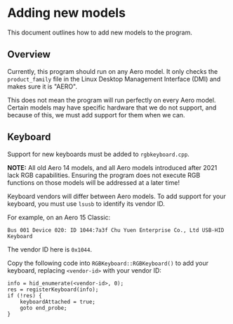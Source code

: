 # Adding new models

This document outlines how to add new models to the program.

## Overview
Currently, this program should run on any Aero model. It only checks the
`product_family` file in the Linux Desktop Management Interface (DMI) and makes
sure it is "AERO".

This does not mean the program will run perfectly on every Aero model. Certain
models may have specific hardware that we do not support, and because of this,
we must add support for them when we can.

## Keyboard
Support for new keyboards must be added to `rgbkeyboard.cpp`.

**NOTE:** All old Aero 14 models, and all Aero models introduced after 2021
lack RGB capabilities. Ensuring the program does not execute RGB functions on
those models will be addressed at a later time!

Keyboard vendors will differ between Aero models. To add support for your
keyboard, you must use `lsusb` to identify its vendor ID.

For example, on an Aero 15 Classic:
```
Bus 001 Device 020: ID 1044:7a3f Chu Yuen Enterprise Co., Ltd USB-HID Keyboard
```
The vendor ID here is `0x1044`.

Copy the following code into `RGBKeyboard::RGBKeyboard()` to add your keyboard,
replacing `<vendor-id>` with your vendor ID:
```
info = hid_enumerate(<vendor-id>, 0);
res = registerKeyboard(info);
if (!res) {
    keyboardAttached = true;
    goto end_probe;
}
```
